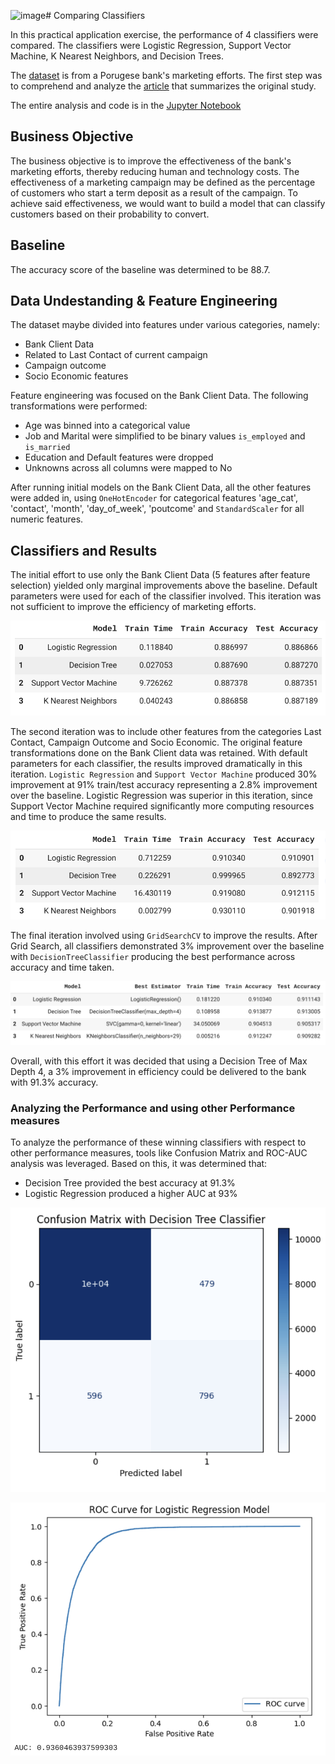 ![image](https://github.com/girishnath/machinelearning/assets/154669/d6d8bfbf-0b28-4c2b-8a7d-38ab996bdfc3)# Comparing Classifiers

In this practical application exercise, the performance of 4 classifiers were compared. The classifiers were Logistic Regression, Support Vector Machine, K Nearest Neighbors, and Decision Trees.

The [dataset](data/bank-additional-full.csv) is from a Porugese bank's marketing efforts. The first step was to comprehend and analyze the [article](data/CRISP-DM-BANK.pdf) that summarizes the original study.

The entire analysis and code is in the [Jupyter Notebook](comparing-classifiers.ipynb)

## Business Objective

The business objective is to improve the effectiveness of the bank's marketing efforts, thereby reducing human and technology costs. The effectiveness of a marketing campaign may be defined as the percentage of customers who start a term deposit as a result of the campaign. To achieve said effectiveness, we would want to build a model that can classify customers based on their probability to convert.

## Baseline

The accuracy score of the baseline was determined to be 88.7.

## Data Undestanding & Feature Engineering

The dataset maybe divided into features under various categories, namely:
* Bank Client Data
* Related to Last Contact of current campaign
* Campaign outcome
* Socio Economic features

Feature engineering was focused on the Bank Client Data. The following transformations were performed:
* Age was binned into a categorical value
* Job and Marital were simplified to be binary values `is_employed` and `is_married`
* Education and Default features were dropped
* Unknowns across all columns were mapped to No

After running initial models on the Bank Client Data, all the other features were added in, using `OneHotEncoder` for categorical features 'age_cat', 'contact', 'month', 'day_of_week', 'poutcome' and `StandardScaler` for all numeric features.

## Classifiers and Results

The initial effort to use only the Bank Client Data (5 features after feature selection) yielded only marginal improvements above the baseline. Default parameters were used for each of the classifier involved. This iteration was not sufficient to improve the efficiency of marketing efforts.

![Initial Results With Bank Client Data](images/results-after-feature-eng-bank-client-only.png)

The second iteration was to include other features from the categories Last Contact, Campaign Outcome and Socio Economic. The original feature transformations done on the Bank Client data was retained. With default parameters for each classifier, the results improved dramatically in this iteration. `Logistic Regression` and `Support Vector Machine` produced 30% improvement at 91% train/test accuracy representing a 2.8% improvement over the baseline. Logistic Regression was superior in this iteration, since Support Vector Machine required significantly more computing resources and time to produce the same results.

![Results with Default Parameters but with all features](images/results-after-including-all-features.png)

The final iteration involved using `GridSearchCV` to improve the results. After Grid Search, all classifiers demonstrated 3% improvement over the baseline with `DecisionTreeClassifier` producing the best performance across accuracy and time taken.

![Results after Grid Search with all features](images/results-after-grid-search-all-features.png)

Overall, with this effort it was decided that using a Decision Tree of Max Depth 4, a 3% improvement in efficiency could be delivered to the bank with 91.3% accuracy.

### Analyzing the Performance and using other Performance measures

To analyze the performance of these winning classifiers with respect to other performance measures, tools like Confusion Matrix and ROC-AUC analysis was leveraged. Based on this, it was determined that:
* Decision Tree provided the best accuracy at 91.3%
* Logistic Regression produced a higher AUC at 93%

![Confusion Matrix for Decision Tree](images/confusion-matrix-final-decision-tree.png)

![AUC for Logistic Regression](images/roc-curve-final-logistic-regression.png)




